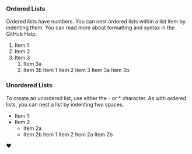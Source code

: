 ### Ordered Lists
Ordered lists have numbers. You can nest ordered lists within a list item by indenting them. You can read more about formatting and syntax in the GitHub Help.

1. Item 1
2. Item 2
3. Item 3
   1. Item 3a
   2. Item 3b
Item 1
Item 2
Item 3
Item 3a
Item 3b

### Unordered Lists
To create an unordered list, use either the - or * character. As with ordered lists, you can nest a list by indenting two spaces.

* Item 1
* Item 2
  * Item 2a
  * Item 2b
Item 1
Item 2
Item 2a
Item 2b


:heart:

